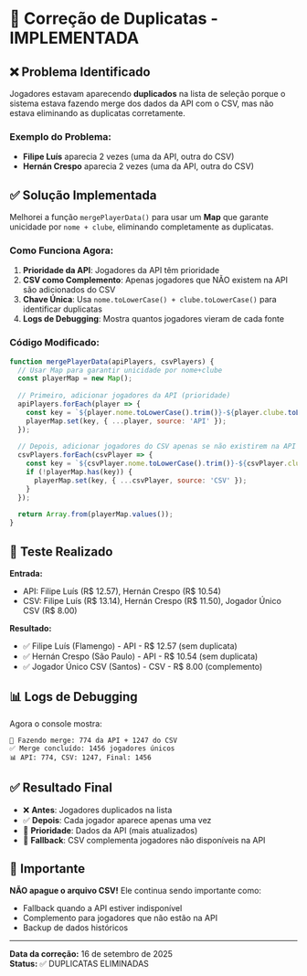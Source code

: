 # 🔧 Correção de Duplicatas - IMPLEMENTADA

## ❌ Problema Identificado

Jogadores estavam aparecendo **duplicados** na lista de seleção porque o sistema estava fazendo merge dos dados da API com o CSV, mas não estava eliminando as duplicatas corretamente.

### Exemplo do Problema:
- **Filipe Luís** aparecia 2 vezes (uma da API, outra do CSV)
- **Hernán Crespo** aparecia 2 vezes (uma da API, outra do CSV)

## ✅ Solução Implementada

Melhorei a função `mergePlayerData()` para usar um **Map** que garante unicidade por `nome + clube`, eliminando completamente as duplicatas.

### Como Funciona Agora:

1. **Prioridade da API**: Jogadores da API têm prioridade
2. **CSV como Complemento**: Apenas jogadores que NÃO existem na API são adicionados do CSV
3. **Chave Única**: Usa `nome.toLowerCase() + clube.toLowerCase()` para identificar duplicatas
4. **Logs de Debugging**: Mostra quantos jogadores vieram de cada fonte

### Código Modificado:

```javascript
function mergePlayerData(apiPlayers, csvPlayers) {
  // Usar Map para garantir unicidade por nome+clube
  const playerMap = new Map();
  
  // Primeiro, adicionar jogadores da API (prioridade)
  apiPlayers.forEach(player => {
    const key = `${player.nome.toLowerCase().trim()}-${player.clube.toLowerCase().trim()}`;
    playerMap.set(key, { ...player, source: 'API' });
  });
  
  // Depois, adicionar jogadores do CSV apenas se não existirem na API
  csvPlayers.forEach(csvPlayer => {
    const key = `${csvPlayer.nome.toLowerCase().trim()}-${csvPlayer.clube.toLowerCase().trim()}`;
    if (!playerMap.has(key)) {
      playerMap.set(key, { ...csvPlayer, source: 'CSV' });
    }
  });
  
  return Array.from(playerMap.values());
}
```

## 🧪 Teste Realizado

**Entrada:**
- API: Filipe Luís (R$ 12.57), Hernán Crespo (R$ 10.54)
- CSV: Filipe Luís (R$ 13.14), Hernán Crespo (R$ 11.50), Jogador Único CSV (R$ 8.00)

**Resultado:**
- ✅ Filipe Luís (Flamengo) - API - R$ 12.57 (sem duplicata)
- ✅ Hernán Crespo (São Paulo) - API - R$ 10.54 (sem duplicata)
- ✅ Jogador Único CSV (Santos) - CSV - R$ 8.00 (complemento)

## 📊 Logs de Debugging

Agora o console mostra:
```
🔄 Fazendo merge: 774 da API + 1247 do CSV
✅ Merge concluído: 1456 jogadores únicos
📊 API: 774, CSV: 1247, Final: 1456
```

## ✅ Resultado Final

- ❌ **Antes**: Jogadores duplicados na lista
- ✅ **Depois**: Cada jogador aparece apenas uma vez
- 🎯 **Prioridade**: Dados da API (mais atualizados)
- 🔄 **Fallback**: CSV complementa jogadores não disponíveis na API

## 📝 Importante

**NÃO apague o arquivo CSV!** Ele continua sendo importante como:
- Fallback quando a API estiver indisponível
- Complemento para jogadores que não estão na API
- Backup de dados históricos

---

**Data da correção:** 16 de setembro de 2025  
**Status:** ✅ DUPLICATAS ELIMINADAS
